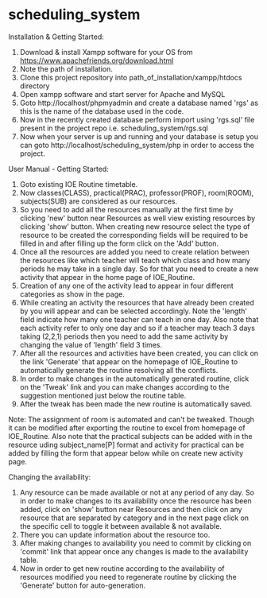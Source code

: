 # scheduling_system

Installation & Getting Started:
1. Download & install Xampp software for your OS from https://www.apachefriends.org/download.html
2. Note the path of installation.
3. Clone this project repository into path_of_installation/xampp/htdocs directory
4. Open xampp software and start server for Apache and MySQL
5. Goto http://localhost/phpmyadmin and create a database named 'rgs' as this is the name of the database used in the code.
6. Now in the recently created database perform import using 'rgs.sql' file present in the project repo i.e. scheduling_system/rgs.sql
7. Now when your server is up and running and your database is setup you can goto http://localhost/scheduling_system/php in order to access the project.


User Manual - Getting Started:
1. Goto existing IOE Routine timetable.
2. Now classes(CLASS), practical(PRAC), professor(PROF), room(ROOM), subjects(SUB) are considered as our resources.
3. So you need to add all the resources manually at the first time by clicking 'new' button near Resources as well view existing resources by clicking 'show' button. When creating new resource select the type of resource to be created the corresponding fields will be required to be filled in and after filling up the form click on the 'Add' button.
4. Once all the resources are added you need to create relation between the resources like which teacher will teach which class and how many periods he may take in a single day. So for that you need to create a new activity that appear in the home page of IOE_Routine.
5. Creation of any one of the activity lead to appear in four different categories as show in the page.
6. While creating an activity the resources that have already been created by you will appear and can be selected accordingly. Note the 'length' field indicate how many one teacher can teach in one day. Also note that each activity refer to only one day and so if a teacher may teach 3 days taking (2,2,1) periods then you need to add the same activity by changing the value of 'length' field 3 times.
7. After all the resources and activities have been created, you can click on the link 'Generate' that appear on the homepage of IOE_Routine to automatically generate the routine resolving all the conflicts.
8. In order to make changes in the automatically generated routine, click on the 'Tweak' link and you can make changes according to the suggestion mentioned just below the routine table.
9. After the tweak has been made the new routine is automatically saved.

Note: The assignment of room is automated and can't be tweaked. Though it can be modified after exporting the routine to excel from homepage of IOE_Routine. Also note that the practical subjects can be added with in the resource uding subject_name[P] format and activity for practical can be added by filling the form that appear below while on create new activity page.

Changing the availability:
1. Any resource can be made available or not at any period of any day. So in order to make changes to its availability once the resource has been added, click on 'show' button near Resources and then click on any resource that are separated by category and in the next page click on the specific cell to toggle it between available & not available.
2. There you can update information about the resource too.
3. After making changes to availability you need to commit by clicking on 'commit' link that appear once any changes is made to the availability table.
4. Now in order to get new routine according to the availability of resources modified you need to regenerate routine by clicking the 'Generate' button for auto-generation.
